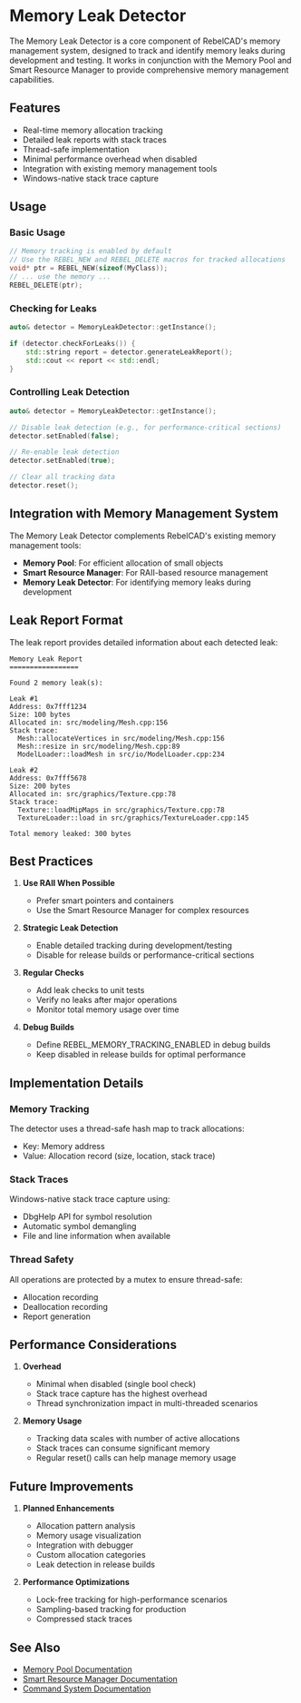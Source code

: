 # Memory Leak Detector

The Memory Leak Detector is a core component of RebelCAD's memory management system, designed to track and identify memory leaks during development and testing. It works in conjunction with the Memory Pool and Smart Resource Manager to provide comprehensive memory management capabilities.

## Features

- Real-time memory allocation tracking
- Detailed leak reports with stack traces
- Thread-safe implementation
- Minimal performance overhead when disabled
- Integration with existing memory management tools
- Windows-native stack trace capture

## Usage

### Basic Usage

```cpp
// Memory tracking is enabled by default
// Use the REBEL_NEW and REBEL_DELETE macros for tracked allocations
void* ptr = REBEL_NEW(sizeof(MyClass));
// ... use the memory ...
REBEL_DELETE(ptr);
```

### Checking for Leaks

```cpp
auto& detector = MemoryLeakDetector::getInstance();

if (detector.checkForLeaks()) {
    std::string report = detector.generateLeakReport();
    std::cout << report << std::endl;
}
```

### Controlling Leak Detection

```cpp
auto& detector = MemoryLeakDetector::getInstance();

// Disable leak detection (e.g., for performance-critical sections)
detector.setEnabled(false);

// Re-enable leak detection
detector.setEnabled(true);

// Clear all tracking data
detector.reset();
```

## Integration with Memory Management System

The Memory Leak Detector complements RebelCAD's existing memory management tools:

- **Memory Pool**: For efficient allocation of small objects
- **Smart Resource Manager**: For RAII-based resource management
- **Memory Leak Detector**: For identifying memory leaks during development

## Leak Report Format

The leak report provides detailed information about each detected leak:

```
Memory Leak Report
=================

Found 2 memory leak(s):

Leak #1
Address: 0x7fff1234
Size: 100 bytes
Allocated in: src/modeling/Mesh.cpp:156
Stack trace:
  Mesh::allocateVertices in src/modeling/Mesh.cpp:156
  Mesh::resize in src/modeling/Mesh.cpp:89
  ModelLoader::loadMesh in src/io/ModelLoader.cpp:234

Leak #2
Address: 0x7fff5678
Size: 200 bytes
Allocated in: src/graphics/Texture.cpp:78
Stack trace:
  Texture::loadMipMaps in src/graphics/Texture.cpp:78
  TextureLoader::load in src/graphics/TextureLoader.cpp:145

Total memory leaked: 300 bytes
```

## Best Practices

1. **Use RAII When Possible**
   - Prefer smart pointers and containers
   - Use the Smart Resource Manager for complex resources

2. **Strategic Leak Detection**
   - Enable detailed tracking during development/testing
   - Disable for release builds or performance-critical sections

3. **Regular Checks**
   - Add leak checks to unit tests
   - Verify no leaks after major operations
   - Monitor total memory usage over time

4. **Debug Builds**
   - Define REBEL_MEMORY_TRACKING_ENABLED in debug builds
   - Keep disabled in release builds for optimal performance

## Implementation Details

### Memory Tracking

The detector uses a thread-safe hash map to track allocations:
- Key: Memory address
- Value: Allocation record (size, location, stack trace)

### Stack Traces

Windows-native stack trace capture using:
- DbgHelp API for symbol resolution
- Automatic symbol demangling
- File and line information when available

### Thread Safety

All operations are protected by a mutex to ensure thread-safe:
- Allocation recording
- Deallocation recording
- Report generation

## Performance Considerations

1. **Overhead**
   - Minimal when disabled (single bool check)
   - Stack trace capture has the highest overhead
   - Thread synchronization impact in multi-threaded scenarios

2. **Memory Usage**
   - Tracking data scales with number of active allocations
   - Stack traces can consume significant memory
   - Regular reset() calls can help manage memory usage

## Future Improvements

1. **Planned Enhancements**
   - Allocation pattern analysis
   - Memory usage visualization
   - Integration with debugger
   - Custom allocation categories
   - Leak detection in release builds

2. **Performance Optimizations**
   - Lock-free tracking for high-performance scenarios
   - Sampling-based tracking for production
   - Compressed stack traces

## See Also

- [Memory Pool Documentation](MemoryPool.md)
- [Smart Resource Manager Documentation](SmartResourceManager.md)
- [Command System Documentation](CommandSystem.md)

